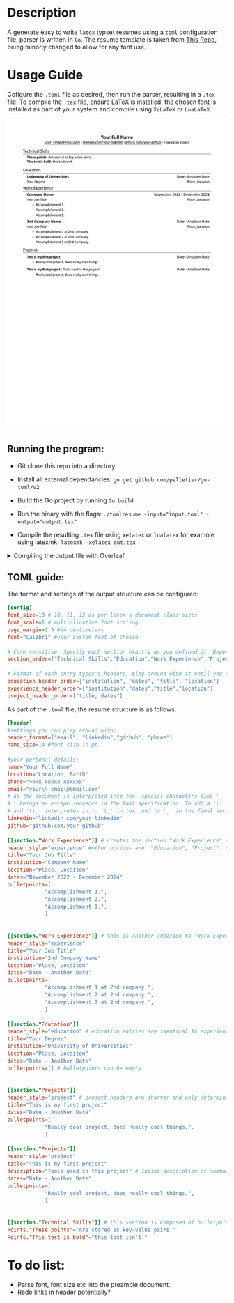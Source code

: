 # Description
A generate easy to write `latex` typset resumes using a `toml` configuration file, parser is written in `Go`. 
The resume template is taken from [This Repo](https://github.com/jakegut/resume/), being minorly changed to allow for any font use.

# Usage Guide

Cofigure the `.toml` file as desired, then run the parser, resulting in a `.tex` file.
To compile the `.tex` file, ensure LaTeX is installed, the chosen font is installed as part of your system and compile using `XeLaTeX` or `LuaLaTeX`.


![example](https://github.com/eitanoid/toml-resume/blob/main/examples/examplecv.png)

## Running the program:

- Git clone this repo into a directory.

- Install all external dependancies:
  `go get github.com/pelletier/go-toml/v2`

- Build the Go project by running `Go build`

- Run the binary with the flags: `./tomlresume -input="input.toml" -output="output.tex"`

- Compile the resulting `.tex` file using `xelatex` or `lualatex` for examole using latexmk: `latexmk -xelatex out.tex`

<details>
  <summary>Compiling the output file with Overleaf</summary>
    
### Guide:
1. After running the toml interpreter, create a new Overleaf project and upload `preamble.tex` and your `output.tex` file.
2. Upload your desired font files into the Overleaf document (eg. calibri-xyz.tff).
3. Inside the `preamble.tex` document, changed the line:
```tex
\setmainfont[
	...
]{Calibri} % Where Calibri can be any system font name.
```
To
```tex
\setmainfont[
    ...
    BoldFont=calibri-bold.ttf,
    ItalicFont=calibri-italic.ttf,
    BoldItalicFont=calibri-bold-italic.ttf]{calibri-regular.ttf}
```
that is, a path to your font files on the Overleaf project, and what to use for each text style.

4. In the settings menu, change the rendering engine from 'PDFLaTeX' to 'XeLaTeX' or 'LuaLaTeX'.

5. Compile the document to get an output pdf.

</details>

## TOML guide:

The format and settings of the output structure can be configured:
```toml
[config]
font_size=10 # 10, 11, 12 as per latex's document class sizes
font_scale=1 # multiplicative font scaling
page_margin=1.5 #in centimeters
font="Calibri" #your system font of choice

# Case sensitive. Specify each section exactly as you defined it. Repeats are allowed.
section_order=["Technical Skills","Education","Work Experience","Projects"] 

# Format of each entry types's headers, play around with it until you're happy!
education_header_order=["institution", "dates", "title", "location"]
experience_header_order=["institution","dates","title","location"]
project_header_order=["title, dates"]
```

As part of the `.toml` file, the resume structure is as follows:

```toml
[header]
#settings you can play around with:
header_format=["email", "linkedin","github", "phone"]
name_size=14 #font size in pt.

#your personal details:
name="Your Full Name"
location="Location, Earth"
phone="+xxx xxxxx xxxxxx"
email="your\\_email@email.com" 
# as the document is interpreted into tex, special characters like '_' '&' '%' in must be escaped by adding a '\' before them.
# \ beings an escape sequence in the toml specification. To add a '\' into the tex code, we must escape the '\'. That is '\\' interpretes into '\'.
# and '\\_' interpretes in to '\_' in tex, and to '_' in the final document.
linkedin="linkedin.com/your-linkedin"
github="github.com/your-github"

[[section."Work Experience"]] # creates the section "Work Experience" and adds an entry into it.
header_style="experience" #other options are: "Education", "Project". not setting this defaults to "experience".
title="Your Job Title"
institution="Company Name"
location="Place, Locaiton"
dates="November 2022 - December 2024"
bulletpoints=[
			"Accomplishment 1.",
			"Accomplishment 2.",
			"Accomplishment 3.",
			]


[[section."Work Experience"]] # this is another addition to "Work Experience".
header_style="experience"
title="Your Job Title"
institution="2nd Company Name"
location="Place, Locaiton"
dates="Date - Another Date"
bulletpoints=[
			"Accomplishment 1 at 2nd company.",
			"Accomplishment 2 at 2nd company.",
			"Accomplishment 3 at 2nd company.",
			]

[[section."Education"]] 
header_style="education" # education entries are identical to experience ones, only differing on the header order config.
title="Your Degree"
institution="University of Universities"
location="Place, Locaiton"
dates="Date - Another Date"
bulletpoints=[] # bulletpoints can be empty.


[[section."Projects"]] 
header_style="project" # project headers are shorter and only determined by a title and a date.
title="This is my first project"
dates="Date - Another Date"
bulletpoints=[
			"Really cool project, does really cool things.",
			]

[[section."Projects"]] 
header_style="project" 
title="This is my first project"
description="Tools used in this project" # Inline description or summary.
dates="Date - Another Date"
bulletpoints=[
			"Really cool project, does really cool things.",
			]


[[section."Technical Skills"]] # this section is composed of bulletpoints only. Any other entries will be ignored when Points are present.
Points."These points"="Are stored as key-value pairs."
Points."This test is bold"="this text isn't."
```

# To do list:
- Parse font, font size etc into the preamble document.
- Redo links in header potentially?
